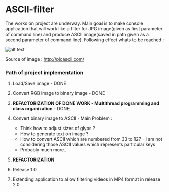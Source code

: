 # ASCII-filter

The works on project are underway. Main goal is to make console application that will work like a filter for JPG image(given as first 
parameter of command line) and produce ASCII image(saved in path given as a second parameter of command line).
Following effect whats to be reached : 

![alt text](https://kann8a.db.files.1drv.com/y4mLN1AipeQN2XxWkCNKtWwMrINP8uHcLnShPIx7-_NH8BJ7tPnxOuaiFCZMTUbwELwSkHBMmU7CXMyujNhH9sE635GptS3isG8SEcmQmuOXfn-YwwA7CVq5s0XLW2TDVL9932Jy55LSxM7JyDN7jumZpF6NKYoIX1JpeYqZrTwvwVisPex46G-7HJWk6NXsNH8wYhdGEF73oKqek_cIO70oA/ex-1-0.gif?download&psid=1)

Source of image : http://picascii.com/

### Path of project implementation 

1) Load/Save image - DONE

2) Convert RGB image to binary image - DONE

3) **REFACTORIZATION OF DONE WORK - Multithread programming and class organization** - DONE

4) Convert binary image to ASCII - Main Problem :
   * Think how to adjust sizes of glyps ?
   * How to generate text on image ?
   * How to convert ASCII which are numbered from 33 to 127 - I am not considering those ASCII values which represents particular keys
   * Probably much more...
   
5) **REFACTORIZATION**

6) Release 1.0

7) Extending application to allow filtering videos in MP4 format in release 2.0
